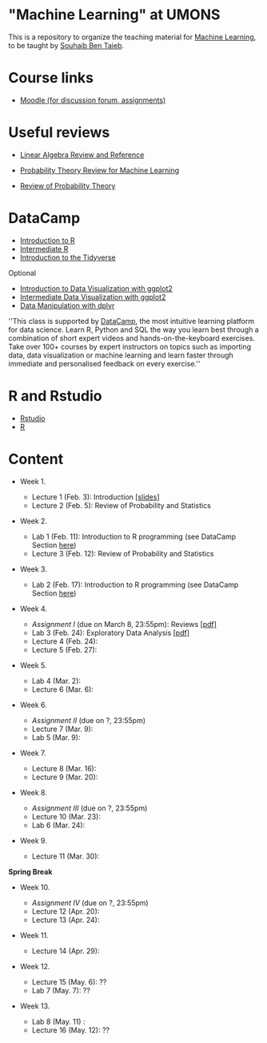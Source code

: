 # "Machine Learning" at UMONS
This is a repository to organize the teaching material for [Machine Learning](http://applications.umons.ac.be/web/fr/pde/2019-2020/ue/US-B3-SCINFO-019-M.htm), to be taught by [Souhaib Ben Taieb](http://www.souhaib-bentaieb.com).

# Course links

- [Moodle (for discussion forum, assignments)](https://moodle.umons.ac.be/course/view.php?id=2785)

# Useful reviews

- [Linear Algebra Review and Reference](http://cs229.stanford.edu/section/cs229-linalg.pdf)

- [Probability Theory Review for Machine Learning](https://see.stanford.edu/materials/aimlcs229/cs229-prob.pdf
)

- [Review of Probability Theory](http://cs229.stanford.edu/section/cs229-prob.pdf)

# <a name="some-id"></a> DataCamp

- [Introduction to R](https://www.datacamp.com/courses/free-introduction-to-r)
- [Intermediate R](https://www.datacamp.com/courses/intermediate-r)
- [Introduction to the Tidyverse](https://www.datacamp.com/courses/introduction-to-the-tidyverse)

Optional
- [Introduction to Data Visualization with ggplot2](https://www.datacamp.com/courses/introduction-to-data-visualization-with-ggplot2)
- [Intermediate Data Visualization with ggplot2](https://www.datacamp.com/courses/intermediate-data-visualization-with-ggplot2)
- [Data Manipulation with dplyr](https://www.datacamp.com/courses/data-manipulation-with-dplyr-in-r)



''This class is supported by [DataCamp](https://www.datacamp.com/), the most intuitive learning platform for data science. Learn R, Python and SQL the way you learn best through a combination of short expert videos and hands-on-the-keyboard exercises. Take over 100+ courses by expert instructors on topics such as importing data, data visualization or machine learning and learn faster through immediate and personalised feedback on every exercise.''


# R and Rstudio

- [Rstudio](https://rstudio.com/products/rstudio/)
- [R](https://cran.r-project.org/)

# Content

- Week 1. 
	- Lecture 1 (Feb. 3): Introduction [[slides]](slides/1-ml-introduction.pdf) 
	- Lecture 2 (Feb. 5): Review of Probability and Statistics

- Week 2. 
	- Lab 1 (Feb. 11): Introduction to R programming (see DataCamp Section [here](#some-id))
	- Lecture 3 (Feb. 12): Review of Probability and Statistics 

- Week 3. 
	- Lab 2 (Feb. 17): Introduction to R programming (see DataCamp Section [here](#some-id))

- Week 4. 	
	- *Assignment I* (due on March 8, 23:55pm): Reviews [[pdf]](assignments/1-reviews.pdf)
	- Lab 3 (Feb. 24): Exploratory Data Analysis [[pdf]](labs/1-eda.pdf)
	- Lecture 4 (Feb. 24): 
	- Lecture 5 (Feb. 27): 

- Week 5. 
	- Lab 4 (Mar. 2): 
	- Lecture 6 (Mar. 6): 

- Week 6. 
	- *Assignment II* (due on ?, 23:55pm)
	- Lecture 7 (Mar. 9): 
	- Lab 5 (Mar. 9): 

- Week 7. 
	- Lecture 8 (Mar. 16): 
	- Lecture 9 (Mar. 20):  

- Week 8. 
	- *Assignment III* (due on ?, 23:55pm) 
	- Lecture 10 (Mar. 23): 
	- Lab 6 (Mar. 24): 

- Week 9. 
	- Lecture 11 (Mar. 30): 

**Spring Break**

- Week 10. 
	- *Assignment IV* (due on ?, 23:55pm)
	- Lecture 12 (Apr. 20): 
	- Lecture 13 (Apr. 24): 

- Week 11. 
	- Lecture 14 (Apr. 29): 

- Week 12. 
	- Lecture 15 (May. 6): ??
	- Lab 7 (May. 7): ??

- Week 13.
	- Lab 8 (May. 11) : 
	- Lecture 16 (May. 12): ??






